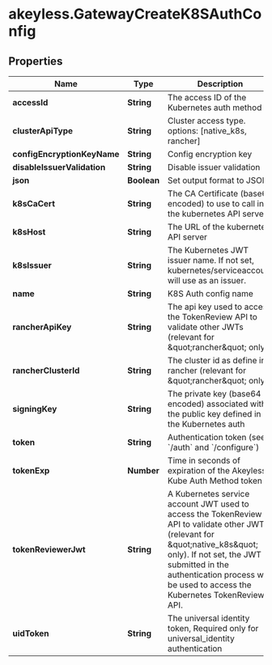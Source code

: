 # akeyless.GatewayCreateK8SAuthConfig

## Properties

Name | Type | Description | Notes
------------ | ------------- | ------------- | -------------
**accessId** | **String** | The access ID of the Kubernetes auth method | 
**clusterApiType** | **String** | Cluster access type. options: [native_k8s, rancher] | [optional] [default to &#39;native_k8s&#39;]
**configEncryptionKeyName** | **String** | Config encryption key | [optional] 
**disableIssuerValidation** | **String** | Disable issuer validation | [optional] 
**json** | **Boolean** | Set output format to JSON | [optional] 
**k8sCaCert** | **String** | The CA Certificate (base64 encoded) to use to call into the kubernetes API server | [optional] 
**k8sHost** | **String** | The URL of the kubernetes API server | 
**k8sIssuer** | **String** | The Kubernetes JWT issuer name. If not set, kubernetes/serviceaccount will use as an issuer. | [optional] 
**name** | **String** | K8S Auth config name | 
**rancherApiKey** | **String** | The api key used to access the TokenReview API to validate other JWTs (relevant for \&quot;rancher\&quot; only) | [optional] 
**rancherClusterId** | **String** | The cluster id as define in rancher (relevant for \&quot;rancher\&quot; only) | [optional] 
**signingKey** | **String** | The private key (base64 encoded) associated with the public key defined in the Kubernetes auth | 
**token** | **String** | Authentication token (see &#x60;/auth&#x60; and &#x60;/configure&#x60;) | [optional] 
**tokenExp** | **Number** | Time in seconds of expiration of the Akeyless Kube Auth Method token | [optional] [default to 300]
**tokenReviewerJwt** | **String** | A Kubernetes service account JWT used to access the TokenReview API to validate other JWTs (relevant for \&quot;native_k8s\&quot; only). If not set, the JWT submitted in the authentication process will be used to access the Kubernetes TokenReview API. | [optional] 
**uidToken** | **String** | The universal identity token, Required only for universal_identity authentication | [optional] 


